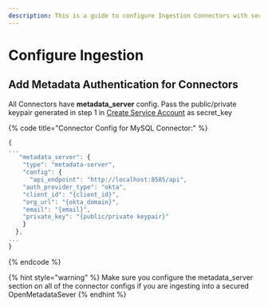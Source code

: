 ```yaml
---
description: This is a guide to configure Ingestion Connectors with security.
---
```


# Configure Ingestion

## Add Metadata Authentication for Connectors

All Connectors have **metadata\_server** config. Pass the public/private keypair generated in step 1 in [Create Service Account](https://github.com/StreamlineData/catalog/tree/3d53fa7c645ea55f846b06d0210ac63f8c38463f/docs/install/security/okta-ss0/create-ingestion-service-account.md) as secret\_key

{% code title="Connector Config for MySQL Connector:" %}
```javascript
{
...
   "metadata_server": {
    "type": "metadata-server",
    "config": {
      "api_endpoint": "http://localhost:8585/api",
    "auth_provider_type": "okta",
    "client_id": "{client_id}",
    "org_url": "{okta_domain}",
    "email": "{email}",
    "private_key": "{public/private keypair}"
    }
  },
...
}
```
{% endcode %}

{% hint style="warning" %}
Make sure you configure the metadata\_server section on all of the connector configs if you are ingesting into a secured OpenMetadataSever
{% endhint %}

